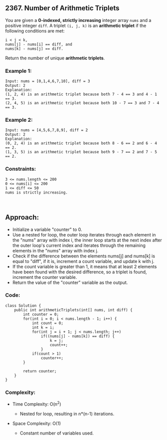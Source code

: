 ## 2367. Number of Arithmetic Triplets  

You are given a **0-indexed, strictly increasing** integer array ```nums``` and a positive integer ```diff```. 
A triplet ```(i, j, k)``` is an **arithmetic triplet** if the following conditions are met:  
```
i < j < k,
nums[j] - nums[i] == diff, and
nums[k] - nums[j] == diff.
``` 
Return the number of unique **arithmetic triplets**.  

### Example 1:   
```
Input: nums = [0,1,4,6,7,10], diff = 3
Output: 2
Explanation:
(1, 2, 4) is an arithmetic triplet because both 7 - 4 == 3 and 4 - 1 == 3.
(2, 4, 5) is an arithmetic triplet because both 10 - 7 == 3 and 7 - 4 == 3. 
```  

### Example 2:  
```
Input: nums = [4,5,6,7,8,9], diff = 2
Output: 2
Explanation:
(0, 2, 4) is an arithmetic triplet because both 8 - 6 == 2 and 6 - 4 == 2.
(1, 3, 5) is an arithmetic triplet because both 9 - 7 == 2 and 7 - 5 == 2.
```    

### Constraints:  
```
3 <= nums.length <= 200
0 <= nums[i] <= 200
1 <= diff <= 50
nums is strictly increasing.
```  

<br>  

## Approach:  

* Initialize a variable "counter" to 0.
* Use a nested for loop, the outer loop iterates through each element in the "nums" array with index i, the inner loop starts at the next index after the outer loop's current index and iterates through the remaining elements in the "nums" array with index j.
* Check if the difference between the elements nums[j] and nums[k] is equal to "diff", if it is, increment a count variable, and update k with j.
* If the count variable is greater than 1, it means that at least 2 elements have been found with the desired difference, so a triplet is found, increment the counter variable.
* Return the value of the "counter" variable as the output.  


### Code:  
```
class Solution {
    public int arithmeticTriplets(int[] nums, int diff) {
        int counter = 0;
        for(int i = 0; i < nums.length - 1; i++) {
            int count = 0;
            int k = i;
            for(int j = i + 1; j < nums.length; j++)
                if((nums[j] - nums[k]) == diff) {
                    k = j;
                    count++;
                }
            if(count > 1)
                counter++;
        }
        
        return counter;
    }
}
```   


### Complexity:   
* Time Complexity: O(n<sup>2</sup>)  
    * Nested for loop, resulting in n*(n-1) iterations.  
  
* Space Complexity: O(1)  
    * Constant number of variables used.  
    
